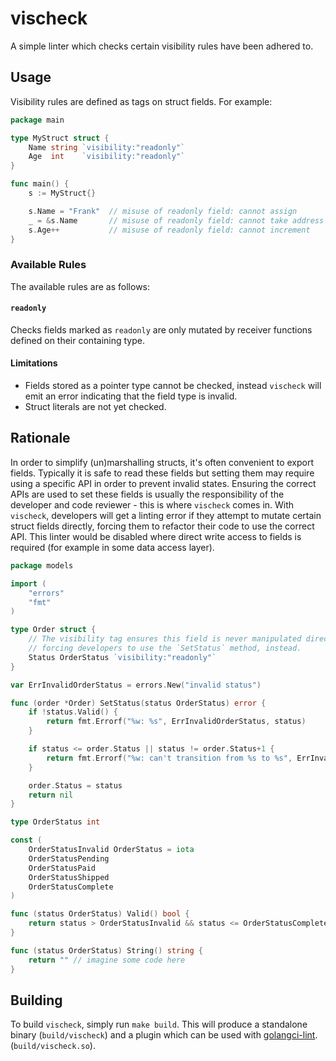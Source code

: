 # vischeck

A simple linter which checks certain visibility rules have been adhered to.


## Usage

Visibility rules are defined as tags on struct fields. For example:

```go
package main

type MyStruct struct {
	Name string `visibility:"readonly"`
	Age  int    `visibility:"readonly"`
}

func main() {
	s := MyStruct{}

	s.Name = "Frank"  // misuse of readonly field: cannot assign
	_ = &s.Name       // misuse of readonly field: cannot take address
	s.Age++           // misuse of readonly field: cannot increment
}
```


### Available Rules

The available rules are as follows:


#### `readonly`

Checks fields marked as `readonly` are only mutated by receiver functions
defined on their containing type.


#### Limitations

* Fields stored as a pointer type cannot be checked, instead `vischeck` will
  emit an error indicating that the field type is invalid.
* Struct literals are not yet checked.


## Rationale

In order to simplify (un)marshalling structs, it's often convenient to
export fields. Typically it is safe to read these fields but setting them may
require using a specific API in order to prevent invalid states. Ensuring the
correct APIs are used to set these fields is usually the responsibility of the
developer and code reviewer - this is where `vischeck` comes in. With
`vischeck`, developers will get a linting error if they attempt to mutate
certain struct fields directly, forcing them to refactor their code to use the
correct API. This linter would be disabled where direct write access to fields
is required (for example in some data access layer).

```go
package models

import (
	"errors"
	"fmt"
)

type Order struct {
	// The visibility tag ensures this field is never manipulated directly,
	// forcing developers to use the `SetStatus` method, instead.
	Status OrderStatus `visibility:"readonly"`
}

var ErrInvalidOrderStatus = errors.New("invalid status")

func (order *Order) SetStatus(status OrderStatus) error {
	if !status.Valid() {
		return fmt.Errorf("%w: %s", ErrInvalidOrderStatus, status)
	}

	if status <= order.Status || status != order.Status+1 {
		return fmt.Errorf("%w: can't transition from %s to %s", ErrInvalidOrderStatus, order.Status, status)
	}

	order.Status = status
	return nil
}

type OrderStatus int

const (
	OrderStatusInvalid OrderStatus = iota
	OrderStatusPending
	OrderStatusPaid
	OrderStatusShipped
	OrderStatusComplete
)

func (status OrderStatus) Valid() bool {
	return status > OrderStatusInvalid && status <= OrderStatusComplete
}

func (status OrderStatus) String() string {
	return "" // imagine some code here
}
```


## Building

To build `vischeck`, simply run `make build`. This will produce a standalone
binary (`build/vischeck`) and a plugin which can be used with
[golangci-lint](https://golangci-lint.run/contributing/new-linters/#how-to-add-a-private-linter-to-golangci-lint).
(`build/vischeck.so`).
